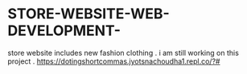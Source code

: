 # STORE-WEBSITE-WEB-DEVELOPMENT-
store website includes new fashion clothing .
i am still working on this project .
https://dotingshortcommas.jyotsnachoudha1.repl.co/?#
